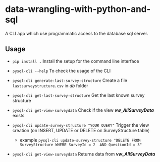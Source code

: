 # data-wrangling-with-python-and-sql

A CLI app which use programmatic access to the database sql server.

## Usage

* `pip install .` Install the setup for the command line interface 

* `pysql-cli --help` To check the usage of the CLI

* `pysql-cli generate-last-survey-structure` Create a file `lastsurveystructure.csv` in *db* folder 

* `pysql-cli get-last-survey-structure` Get the last known survey structure 

* `pysql-cli get-view-surveydata` Check if the view ***vw_AllSurveyData*** exists 

* `pysql-cli update-survey-structure "YOUR QUERY"` Trigger the view creation (on INSERT, UPDATE or DELETE on SurveyStructure table) 
    - example `pysql-cli update-survey-structure "DELETE FROM SurveyStructure WHERE SurveyId = 2  AND QuestionId = 3"`
    
* `pysql-cli get-view-surveydata` Returns data from ***vw_AllSurveyData***


